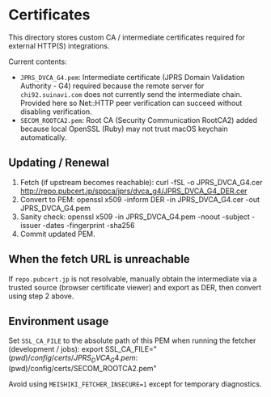 # Certificates

This directory stores custom CA / intermediate certificates required for external HTTP(S) integrations.

Current contents:
- `JPRS_DVCA_G4.pem`: Intermediate certificate (JPRS Domain Validation Authority - G4) required because the remote server for `chi92.suinavi.com` does not currently send the intermediate chain. Provided here so Net::HTTP peer verification can succeed without disabling verification.
- `SECOM_ROOTCA2.pem`: Root CA (Security Communication RootCA2) added because local OpenSSL (Ruby) may not trust macOS keychain automatically.

## Updating / Renewal
1. Fetch (if upstream becomes reachable):
   curl -fSL -o JPRS_DVCA_G4.cer http://repo.pubcert.jp/sppca/jprs/dvca_g4/JPRS_DVCA_G4_DER.cer
2. Convert to PEM:
   openssl x509 -inform DER -in JPRS_DVCA_G4.cer -out JPRS_DVCA_G4.pem
3. Sanity check:
   openssl x509 -in JPRS_DVCA_G4.pem -noout -subject -issuer -dates -fingerprint -sha256
4. Commit updated PEM.

## When the fetch URL is unreachable
If `repo.pubcert.jp` is not resolvable, manually obtain the intermediate via a trusted source (browser certificate viewer) and export as DER, then convert using step 2 above.

## Environment usage
Set `SSL_CA_FILE` to the absolute path of this PEM when running the fetcher (development / jobs):
   export SSL_CA_FILE="$(pwd)/config/certs/JPRS_DVCA_G4.pem:$(pwd)/config/certs/SECOM_ROOTCA2.pem"

Avoid using `MEISHIKI_FETCHER_INSECURE=1` except for temporary diagnostics.
